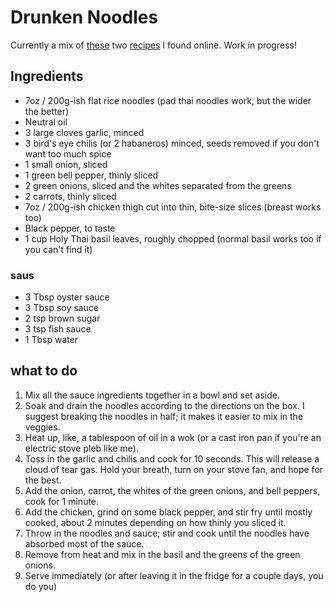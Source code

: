 # Drunken Noodles

Currently a mix of [these](https://tastesbetterfromscratch.com/drunken-noodles/) two [recipes](https://www.recipetineats.com/pad-kee-mao-thai-drunken-noodles/) I found online. Work in progress!

## Ingredients
* 7oz / 200g-ish flat rice noodles (pad thai noodles work, but the wider the better)
* Neutral oil
* 3 large cloves garlic, minced
* 3 bird's eye chilis (or 2 habaneros) minced, seeds removed if you don't want too much spice
* 1 small onion, sliced
* 1 green bell pepper, thinly sliced
* 2 green onions, sliced and the whites separated from the greens
* 2 carrots, thinly sliced
* 7oz / 200g-ish chicken thigh cut into thin, bite-size slices (breast works too)
* Black pepper, to taste
* 1 cup Holy Thai basil leaves, roughly chopped (normal basil works too if you can't find it)

### saus
* 3 Tbsp oyster sauce
* 3 Tbsp soy sauce
* 2 tsp brown sugar
* 3 tsp fish sauce
* 1 Tbsp water

## what to do
1. Mix all the sauce ingredients together in a bowl and set aside.
2. Soak and drain the noodles according to the directions on the box. I suggest breaking the noodles in half; it makes it easier to mix in the veggies.
3. Heat up, like, a tablespoon of oil in a wok (or a cast iron pan if you're an electric stove pleb like me).
4. Toss in the garlic and chilis and cook for 10 seconds. This will release a cloud of tear gas. Hold your breath, turn on your stove fan, and hope for the best.
5. Add the onion, carrot, the whites of the green onions, and bell peppers, cook for 1 minute.
6. Add the chicken, grind on some black pepper, and stir fry until mostly cooked, about 2 minutes depending on how thinly you sliced it.
7. Throw in the noodles and sauce; stir and cook until the noodles have absorbed most of the sauce.
8. Remove from heat and mix in the basil and the greens of the green onions.
9. Serve immediately (or after leaving it in the fridge for a couple days, you do you)
